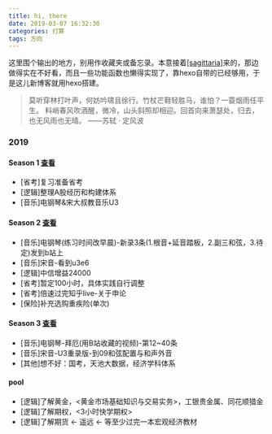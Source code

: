 ```yaml
---
title: hi, there
date: 2019-03-07 16:32:30
categories: 打算
tags: 方向
---
```


这里围个输出的地方，别用作收藏夹或备忘录。本意接着[[sagittaria]](https://sagittaria.github.io)来的，那边做得实在不好看，而且一些功能函数也懒得实现了，靠hexo自带的已经够用，于是这儿新博客就用hexo搭建。
<!--more-->

>莫听穿林打叶声，何妨吟啸且徐行。竹杖芒鞋轻胜马，谁怕？一蓑烟雨任平生。
>料峭春风吹酒醒，微冷，山头斜照却相迎。回首向来萧瑟处，归去，也无风雨也无晴。
>——苏轼 · 定风波

### 2019

#### Season 1 [查看](/2019/03/09/2019season1/)
- [省考]复习准备省考
- [逻辑]整理A股经历和构建体系
- [音乐]电钢琴&宋大叔教音乐U3

#### Season 2 [查看](/2019/04/06/2019season2/)
- [音乐]电钢琴(练习时间改早晨)-新录3条(1.根音+延音踏板，2.副三和弦，3.待定)发到b站上
- [音乐]宋音-看到u3e6
- [逻辑]中信增益24000
- [省考]暂定100小时，具体实践自行调整
- [省考]倍速过完知乎live-关于申论
- [保险]补充选购重疾险(单次)

#### Season 3 [查看](/2019/08/08/2019season3/)
- [音乐]电钢琴-拜厄(用B站收藏的视频)-第12~40条
- [音乐]宋音-U3重录版-到09和弦配置与和声外音
- [其他]想不好：国考，天池大数据，经济学科体系

#### pool
- [逻辑]了解黄金，<黄金市场基础知识与交易实务>，工银贵金属、同花顺猎金
- [逻辑]了解期权，<3小时快学期权>
- [逻辑]了解期货 <- 遥远 <- 等至少过完一本宏观经济教材

<!--
When I do count the clock that tells the time,
And see the brave day sunk in hideous night;
When I behold the violet past prime,
And sable curls all silver'd o'er with white:
When lofty trees I see barren of leaves,
Which erst from heat did canopy the herd,
And summer's green, all girded up in sheaves,
Born on the bier with white and bristly beard;
Then of thy beauty do I question make,
That thou among the wastes of time must go,
Since sweets and beauties do themselves forsake,
And die as fast as they see others grow;
And nothing 'gainst Time's scythe can make defence
Save breed, to brave him when he takes thee hence.
-->
